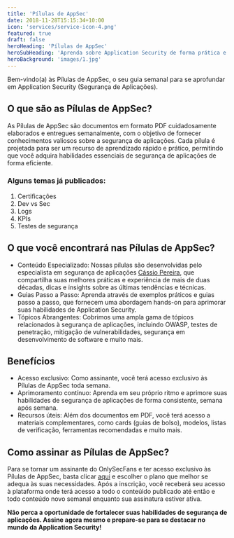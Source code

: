 ```yaml
---
title: 'Pílulas de AppSec'
date: 2018-11-28T15:15:34+10:00
icon: 'services/service-icon-4.png'
featured: true
draft: false
heroHeading: 'Pílulas de AppSec'
heroSubHeading: 'Aprenda sobre Application Security de forma prática e contínua'
heroBackground: 'images/1.jpg'
---
```


Bem-vindo(a) às Pílulas de AppSec, o seu guia semanal para se aprofundar em Application Security (Segurança de Aplicações).

## O que são as Pílulas de AppSec?

As Pílulas de AppSec são documentos em formato PDF cuidadosamente elaborados e entregues semanalmente, com o objetivo de fornecer conhecimentos valiosos sobre a segurança de aplicações. Cada pílula é projetada para ser um recurso de aprendizado rápido e prático, permitindo que você adquira habilidades essenciais de segurança de aplicações de forma eficiente.

### Alguns temas já publicados:

1. Certificações
2. Dev vs Sec
3. Logs
4. KPIs
5. Testes de segurança

## O que você encontrará nas Pílulas de AppSec?

- Conteúdo Especializado: Nossas pílulas são desenvolvidas pelo especialista em segurança de aplicações [Cássio Pereira](https://linktr.ee/cassiodeveloper), que compartilha suas melhores práticas e experiência de mais de duas décadas, dicas e insights sobre as últimas tendências e técnicas.
- Guias Passo a Passo: Aprenda através de exemplos práticos e guias passo a passo, que fornecem uma abordagem hands-on para aprimorar suas habilidades de Application Security.
- Tópicos Abrangentes: Cobrimos uma ampla gama de tópicos relacionados à segurança de aplicações, incluindo OWASP, testes de penetração, mitigação de vulnerabilidades, segurança em desenvolvimento de software e muito mais.

## Benefícios

- Acesso exclusivo: Como assinante, você terá acesso exclusivo às Pílulas de AppSec toda semana.
- Aprimoramento contínuo: Aprenda em seu próprio ritmo e aprimore suas habilidades de segurança de aplicações de forma consistente, semana após semana.
- Recursos úteis: Além dos documentos em PDF, você terá acesso a materiais complementares, como cards (guias de bolso), modelos, listas de verificação, ferramentas recomendadas e muito mais.

## Como assinar as Pílulas de AppSec?

Para se tornar um assinante do OnlySecFans e ter acesso exclusivo às Pílulas de AppSec, basta clicar [aqui](https://pay.hotmart.com/P82624344I) e escolher o plano que melhor se adequa às suas necessidades. Após a inscrição, você receberá seu acesso à plataforma onde terá acesso a todo o conteúido publicado até então e todo conteúdo novo semanal enquanto sua assinatura estiver ativa.

**Não perca a oportunidade de fortalecer suas habilidades de segurança de aplicações. Assine agora mesmo e prepare-se para se destacar no mundo da Application Security!**